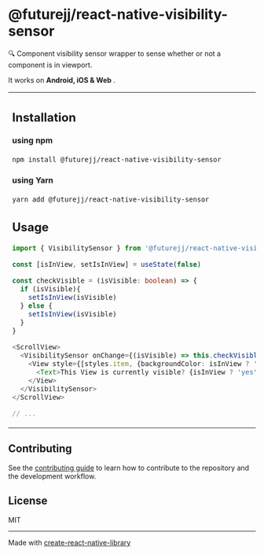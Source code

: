 # @futurejj/react-native-visibility-sensor

🔍 Component visibility sensor wrapper to sense whether or not a component is in viewport. 

It works on **Android, iOS & Web** .

<table border="0">
 <tr>
    <td style="width: 50%; border-color: transparent;">

## Installation

#### using npm
```sh
npm install @futurejj/react-native-visibility-sensor
```
#### using Yarn
```sh
yarn add @futurejj/react-native-visibility-sensor
```


## Usage

```typescript
import { VisibilitySensor } from '@futurejj/react-native-visibility-sensor';

const [isInView, setIsInView] = useState(false)

const checkVisible = (isVisible: boolean) => {
  if (isVisible){
    setIsInView(isVisible)
  } else {
    setIsInView(isVisible)
  }
}

<ScrollView>
  <VisibilitySensor onChange={(isVisible) => this.checkVisible(isVisible)}>
    <View style={[styles.item, {backgroundColor: isInView ? 'yellow' : '#f9c2ff'}]}>
      <Text>This View is currently visible? {isInView ? 'yes': 'no'}</Text>
    </View>
  </VisibilitySensor>
</ScrollView>

// ...
```
</td>

<td style="width: 50%; min-width: 200px; border-color: transparent; text-align: center;">

## Demo

  <img src="https://drive.google.com/uc?export=view&id=1jjU2o1SnUEMvFR9MMqQHOaGtPOVdW7M-" style="width: 250px; max-width: 100%; height: auto" title="The original legends in a demo." alt="demo"/>
</td>
 </tr>
</table>


## Contributing

See the [contributing guide](CONTRIBUTING.md) to learn how to contribute to the repository and the development workflow.

## License

MIT

---

Made with [create-react-native-library](https://github.com/callstack/react-native-builder-bob)
